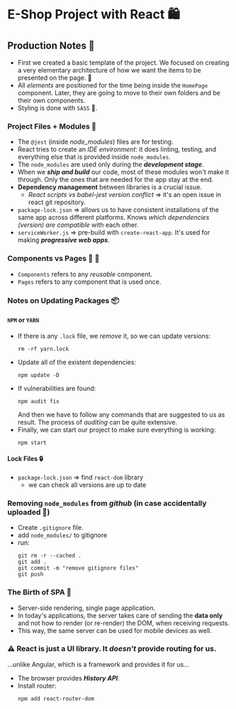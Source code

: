 # E-Shop Project with React 🛍️

## Production Notes 💭

- First we created a basic template of the project. We focused on creating a very elementary architecture of how we want the items to be presented on the page. 🌳
- All _elements_ are positioned for the time being inside the `HomePage` component. Later, they are going to move to their own folders and be their own components.
- Styling is done with `SASS` 💅.

### Project Files + Modules 📁

- The `@jest` (inside _node_modules_) files are for testing.
- React tries to create an _IDE environment_: it does linting, testing, and everything else that is provided inside `node_modules`.
- The `node_modules` are used only during the **_development stage_**.
- When we **_ship and build_** our code, most of these modules won't make it through. Only the ones that are needed for the app stay at the end.
- **Dependency management** between libraries is a crucial issue.
  - _React scripts vs babel-jest version conflict_ => it's an open issue in react git repository.
- `package-lock.json` => allows us to have consistent installations of the same app across different platforms. Knows _which dependencies (version) are compatible_ with each other.
- `serviceWorker.js` => pre-build with `create-react-app`. It's used for making **_progressive web apps_**.

### Components vs Pages 🧱 📄

- `Components` refers to any _reusable_ component.
- `Pages` refers to any component that is used once.

### Notes on Updating Packages 📦

#### `NPM` or `YARN`

- If there is any `.lock` file, we _remove_ it, so we can update versions:
  ```
  rm -rf yarn.lock
  ```
- Update all of the existent dependencies:
  ```
  npm update -D
  ```
- If vulnerabilities are found:
  ```
  npm audit fix
  ```
  And then we have to follow any commands that are suggested to us as result. The process of _auditing_ can be quite extensive.
- Finally, we can start our project to make sure everything is working:
  ```
  npm start
  ```

#### Lock Files 🔒

- `package-lock.json` => find `react-dom` library
  - we can check all versions are up to date

### Removing `node_modules` from **_github_** (in case accidentally uploaded 🙈)

- Create `.gitignore` file.
- add `node_modules/` to gitignore
- run:
  ```
  git rm -r --cached .
  git add .
  git commit -m "remove gitignore files"
  git push
  ```

### The Birth of SPA 🍎

- Server-side rendering, single page application.
- In today's applications, the server takes care of sending the **data only** and not how to render (or re-render) the DOM, when receiving requests.
- This way, the same server can be used for mobile devices as well.

### ⚠️ React is just a UI library. It _doesn't_ provide **routing** for us.

...unlike Angular, which is a framework and provides it for us...

- The browser provides **_History API_**.
- Install router:
  ```
  npm add react-router-dom
  ```
